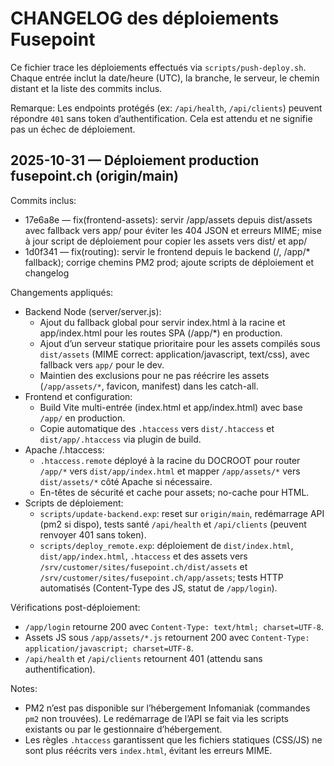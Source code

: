 # CHANGELOG des déploiements Fusepoint

Ce fichier trace les déploiements effectués via `scripts/push-deploy.sh`.
Chaque entrée inclut la date/heure (UTC), la branche, le serveur, le chemin distant et
la liste des commits inclus.

Remarque: Les endpoints protégés (ex: `/api/health`, `/api/clients`) peuvent répondre `401` sans token d’authentification.
Cela est attendu et ne signifie pas un échec de déploiement.

## 2025-10-31 — Déploiement production fusepoint.ch (origin/main)

Commits inclus:
- 17e6a8e — fix(frontend-assets): servir /app/assets depuis dist/assets avec fallback vers app/ pour éviter les 404 JSON et erreurs MIME; mise à jour script de déploiement pour copier les assets vers dist/ et app/
- 1d0f341 — fix(routing): servir le frontend depuis le backend (/, /app/* fallback); corrige chemins PM2 prod; ajoute scripts de déploiement et changelog

Changements appliqués:
- Backend Node (server/server.js):
  - Ajout du fallback global pour servir index.html à la racine et app/index.html pour les routes SPA (/app/*) en production.
  - Ajout d’un serveur statique prioritaire pour les assets compilés sous `dist/assets` (MIME correct: application/javascript, text/css), avec fallback vers `app/` pour le dev.
  - Maintien des exclusions pour ne pas réécrire les assets (`/app/assets/*`, favicon, manifest) dans les catch-all.
- Frontend et configuration:
  - Build Vite multi-entrée (index.html et app/index.html) avec base `/app/` en production.
  - Copie automatique des `.htaccess` vers `dist/.htaccess` et `dist/app/.htaccess` via plugin de build.
- Apache /.htaccess:
  - `.htaccess.remote` déployé à la racine du DOCROOT pour router `/app/*` vers `dist/app/index.html` et mapper `/app/assets/*` vers `dist/assets/*` côté Apache si nécessaire.
  - En-têtes de sécurité et cache pour assets; no-cache pour HTML.
- Scripts de déploiement:
  - `scripts/update-backend.exp`: reset sur `origin/main`, redémarrage API (pm2 si dispo), tests santé `/api/health` et `/api/clients` (peuvent renvoyer 401 sans token).
  - `scripts/deploy_remote.exp`: déploiement de `dist/index.html`, `dist/app/index.html`, `.htaccess` et des assets vers `/srv/customer/sites/fusepoint.ch/dist/assets` et `/srv/customer/sites/fusepoint.ch/app/assets`; tests HTTP automatisés (Content-Type des JS, statut de `/app/login`).

Vérifications post-déploiement:
- `/app/login` retourne 200 avec `Content-Type: text/html; charset=UTF-8`.
- Assets JS sous `/app/assets/*.js` retournent 200 avec `Content-Type: application/javascript; charset=UTF-8`.
- `/api/health` et `/api/clients` retournent 401 (attendu sans authentification).

Notes:
- PM2 n’est pas disponible sur l’hébergement Infomaniak (commandes `pm2` non trouvées). Le redémarrage de l’API se fait via les scripts existants ou par le gestionnaire d’hébergement.
- Les règles `.htaccess` garantissent que les fichiers statiques (CSS/JS) ne sont plus réécrits vers `index.html`, évitant les erreurs MIME.